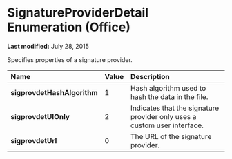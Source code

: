 
# SignatureProviderDetail Enumeration (Office)

 **Last modified:** July 28, 2015

Specifies properties of a signature provider.


|**Name**|**Value**|**Description**|
|:-----|:-----|:-----|
| **sigprovdetHashAlgorithm**|1|Hash algorithm used to hash the data in the file.|
| **sigprovdetUIOnly**|2|Indicates that the signature provider only uses a custom user interface.|
| **sigprovdetUrl**|0|The URL of the signature provider.|
